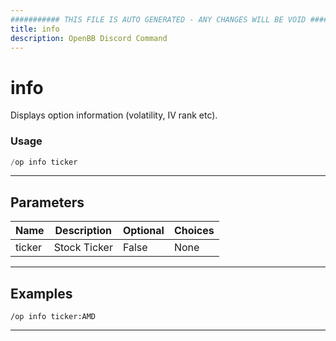 ```yaml
---
########### THIS FILE IS AUTO GENERATED - ANY CHANGES WILL BE VOID ###########
title: info
description: OpenBB Discord Command
---
```


# info

Displays option information (volatility, IV rank etc).

### Usage

```python wordwrap
/op info ticker
```

---

## Parameters

| Name | Description | Optional | Choices |
| ---- | ----------- | -------- | ------- |
| ticker | Stock Ticker | False | None |


---

## Examples

```
/op info ticker:AMD
```

---
